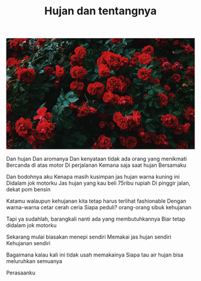 ﻿---
title: "Hujan dan tentangnya"
publishedAt: 2019-12-21
description: "Jas Hujan Kuning di Jok Motorku: Kisah Hujan, Kehidupan, dan Perasaan yang Tersembunyi"
slug: "Hujan-dan-tentangnya"
isPublish: true
---

![Deskripsi Gambar](/public/mawar.png)

Dan hujan
Dan aromanya
Dan kenyataan tidak ada orang yang menikmati
Bercanda di atas motor
Di perjalanan
Kemana saja saat hujan
Bersamaku

Dan bodohnya aku
Kenapa masih kusimpan jas hujan warna kuning ini
Didalam jok motorku
Jas hujan yang kau beli 75ribu rupiah
Di pinggir jalan, dekat pom bensin

Katamu walaupun kehujanan kita tetap harus terlihat fashionable
Dengan warna-warna cetar cerah ceria
Siapa peduli? orang-orang sibuk kehujanan


Tapi ya sudahlah, barangkali nanti ada yang membutuhkannya
Biar tetap didalam jok motorku

Sekarang mulai biasakan menepi sendiri
Memakai jas hujan sendiri
Kehujanan sendiri

Bagaimana kalau kali ini tidak usah memakainya
Siapa tau air hujan bisa meluruhkan semuanya

Perasaanku

